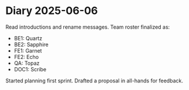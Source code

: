 # Diary 2025-06-06
Read introductions and rename messages. Team roster finalized as:
- BE1: Quartz
- BE2: Sapphire
- FE1: Garnet
- FE2: Echo
- QA: Topaz
- DOC1: Scribe

Started planning first sprint. Drafted a proposal in all-hands for feedback.
